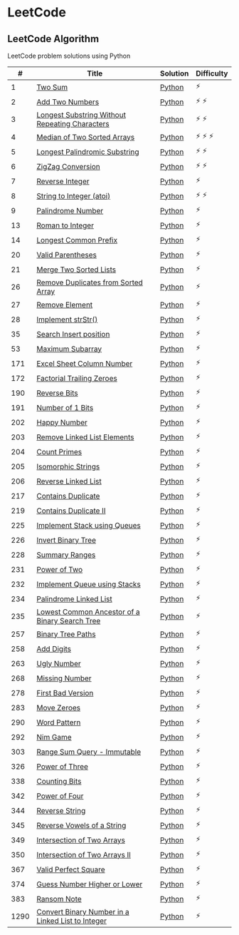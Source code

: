 # LeetCode

## LeetCode Algorithm

LeetCode problem solutions using Python

| #    | Title                                                                                                                                 | Solution                                                                  | Difficulty        |
|------|---------------------------------------------------------------------------------------------------------------------------------------|---------------------------------------------------------------------------|-------------------|
| 1    | [Two Sum](https://leetcode.com/problems/two-sum/)                                                                                     | [Python](./Algorithms/two_sum.py)                                         | :zap:             |
| 2    | [Add Two Numbers](https://leetcode.com/problems/add-two-numbers/)                                                                     | [Python](./Algorithms/add_two_numbers.py)                                 | :zap: :zap:       |
| 3    | [Longest Substring Without Repeating Characters](https://leetcode.com/problems/longest-substring-without-repeating-characters/)       | [Python](./Algorithms/longest_substring_without_repeating_char.py)        | :zap: :zap:       |
| 4    | [Median of Two Sorted Arrays](https://leetcode.com/problems/median-of-two-sorted-arrays/)                                             | [Python](./Algorithms/median_of_two_array.py)                             | :zap: :zap: :zap: |
| 5    | [Longest Palindromic Substring](https://leetcode.com/problems/longest-palindromic-substring/)                                         | [Python](./Algorithms/longest_palindrome_substring.py)                    | :zap: :zap:       |
| 6    | [ZigZag Conversion](https://leetcode.com/problems/zigzag-conversion/)                                                                 | [Python](./Algorithms/zigzag_conversion.py)                               | :zap: :zap:       |
| 7    | [Reverse Integer](https://leetcode.com/problems/reverse-integer/)                                                                     | [Python](./Algorithms/reverse_integer.py)                                 | :zap:             |
| 8    | [String to Integer (atoi)](https://leetcode.com/problems/string-to-integer-atoi/)                                                     | [Python](./Algorithms/string_to_integer.py)                               | :zap: :zap:       |
| 9    | [Palindrome Number](https://leetcode.com/problems/palindrome-number/)                                                                 | [Python](./Algorithms/palindrome_number.py)                               | :zap:             |
| 13   | [Roman to Integer](https://leetcode.com/problems/roman-to-integer/)                                                                   | [Python](./Algorithms/roman_to_integer.py)                                | :zap:             |
| 14   | [Longest Common Prefix](https://leetcode.com/problems/longest-common-prefix/)                                                         | [Python](./Algorithms/longest_common_prefix.py)                           | :zap:             |
| 20   | [Valid Parentheses](https://leetcode.com/problems/valid-parentheses/)                                                                 | [Python](./Algorithms/valid_parentheses.py)                               | :zap:             |
| 21   | [Merge Two Sorted Lists](https://leetcode.com/problems/merge-two-sorted-lists/)                                                       | [Python](./Algorithms/merge_sorted_linked_list.py)                        | :zap:             |
| 26   | [Remove Duplicates from Sorted Array](https://leetcode.com/problems/remove-duplicates-from-sorted-array/)                             | [Python](./Algorithms/remove_duplicate_from_sorted_array.py)              | :zap:             |
| 27   | [Remove Element](https://leetcode.com/problems/remove-element/)                                                                       | [Python](./Algorithms/remove_element.py)                                  | :zap:             |
| 28   | [Implement strStr()](https://leetcode.com/problems/implement-strstr)                                                                  | [Python](./Algorithms/implement_str_.py)                                  | :zap:             |
| 35   | [Search Insert position](https://leetcode.com/problems/search-insert-position/)                                                       | [Python](./Algorithms/search_insert_position.py)                          | :zap:             |
| 53   | [Maximum Subarray](https://leetcode.com/problems/maximum-subarray/)                                                                   | [Python](./Algorithms/maximum_subarray.py)                                | :zap:             |
| 171  | [Excel Sheet Column Number](https://leetcode.com/problems/excel-sheet-column-number/)                                                 | [Python](./Algorithms//excel_sheet_column_number.py)                      | :zap:             |
| 172  | [Factorial Trailing Zeroes](https://leetcode.com/problems/factorial-trailing-zeroes/)                                                 | [Python](./Algorithms//factorial_trailing_zeroes.py)                      | :zap:             |
| 190  | [Reverse Bits](https://leetcode.com/problems/reverse-bits/)                                                                           | [Python](./Algorithms//reverse_bits.py)                                   | :zap:             |
| 191  | [Number of 1 Bits](https://leetcode.com/problems/number-of-1-bits/)                                                                   | [Python](./Algorithms//number_of_1_bits.py)                               | :zap:             |
| 202  | [Happy Number](https://leetcode.com/problems/happy-number/)                                                                           | [Python](./Algorithms//happy_number.py)                                   | :zap:             |
| 203  | [Remove Linked List Elements](https://leetcode.com/problems/remove-linked-list-elements/)                                             | [Python](./Algorithms//remove_linked_list_elements.py)                    | :zap:             |
| 204  | [Count Primes](https://leetcode.com/problems/count-primes/)                                                                           | [Python](./Algorithms//count_primes.py)                                   | :zap:             |
| 205  | [Isomorphic Strings](https://leetcode.com/problems/isomorphic-strings/)                                                               | [Python](./Algorithms//isomorphic_strings.py)                             | :zap:             |
| 206  | [Reverse Linked List](https://leetcode.com/problems/reverse-linked-list/)                                                             | [Python](./Algorithms//reverse_linked_list.py)                            | :zap:             |
| 217  | [Contains Duplicate](https://leetcode.com/problems/contains-duplicate/)                                                               | [Python](./Algorithms//contains_duplicate.py)                             | :zap:             |
| 219  | [Contains Duplicate II](https://leetcode.com/problems/contains-duplicate-ii/)                                                         | [Python](./Algorithms//contains_duplicate_ii.py)                          | :zap:             |
| 225  | [Implement Stack using Queues](https://leetcode.com/problems/implement-stack-using-queues/)                                           | [Python](./Algorithms//implement_stack_using_queues.py)                   | :zap:             |
| 226  | [Invert Binary Tree](https://leetcode.com/problems/invert-binary-tree/)                                                               | [Python](./Algorithms//invert_binary_tree.py)                             | :zap:             |
| 228  | [Summary Ranges](https://leetcode.com/problems/summary-ranges/)                                                                       | [Python](./Algorithms//summary_ranges.py)                                 | :zap:             |
| 231  | [Power of Two](https://leetcode.com/problems/power-of-two/)                                                                           | [Python](./Algorithms//power_of_two.py)                                   | :zap:             |
| 232  | [Implement Queue using Stacks](https://leetcode.com/problems/implement-queue-using-stacks/)                                           | [Python](./Algorithms//implement_queue_using_stacks.py)                   | :zap:             |
| 234  | [Palindrome Linked List](https://leetcode.com/problems/palindrome-linked-list/)                                                       | [Python](./Algorithms//palindrome_linked_list.py)                         | :zap:             |
| 235  | [Lowest Common Ancestor of a Binary Search Tree](https://leetcode.com/problems/lowest-common-ancestor-of-a-binary-search-tree/)       | [Python](./Algorithms//lowest_common_ancestor_of_a_binary_search_tree.py) | :zap:             |
| 257  | [Binary Tree Paths](https://leetcode.com/problems/binary-tree-paths/)                                                                 | [Python](./Algorithms//binary_tree_paths.py)                              | :zap:             |
| 258  | [Add Digits](https://leetcode.com/problems/add-digits/)                                                                               | [Python](./Algorithms//add_digits.py)                                     | :zap:             |
| 263  | [Ugly Number](https://leetcode.com/problems/ugly-number/)                                                                             | [Python](./Algorithms//ugly_number.py)                                    | :zap:             |
| 268  | [Missing Number](https://leetcode.com/problems/missing-number/)                                                                       | [Python](./Algorithms//missing_number.py)                                 | :zap:             |
| 278  | [First Bad Version](https://leetcode.com/problems/first-bad-version/)                                                                 | [Python](./Algorithms//first_bad_version.py)                              | :zap:             |
| 283  | [Move Zeroes](https://leetcode.com/problems/move-zeroes/)                                                                             | [Python](./Algorithms//move_zeroes.py)                                    | :zap:             |
| 290  | [Word Pattern](https://leetcode.com/problems/word-pattern/)                                                                           | [Python](./Algorithms//word_pattern.py)                                   | :zap:             |
| 292  | [Nim Game](https://leetcode.com/problems/nim-game/)                                                                                   | [Python](./Algorithms//nim_game.py)                                       | :zap:             |
| 303  | [Range Sum Query - Immutable](https://leetcode.com/problems/range-sum-query-immutable/)                                               | [Python](./Algorithms//range_sum_query_-_immutable.py)                    | :zap:             |
| 326  | [Power of Three](https://leetcode.com/problems/power-of-three/)                                                                       | [Python](./Algorithms//power_of_three.py)                                 | :zap:             |
| 338  | [Counting Bits](https://leetcode.com/problems/counting-bits/)                                                                         | [Python](./Algorithms//counting_bits.py)                                  | :zap:             |
| 342  | [Power of Four](https://leetcode.com/problems/power-of-four/)                                                                         | [Python](./Algorithms//power_of_four.py)                                  | :zap:             |
| 344  | [Reverse String](https://leetcode.com/problems/reverse-string/)                                                                       | [Python](./Algorithms//reverse_string.py)                                 | :zap:             |
| 345  | [Reverse Vowels of a String](https://leetcode.com/problems/reverse-vowels-of-a-string/)                                               | [Python](./Algorithms//reverse_vowels_of_a_string.py)                     | :zap:             |
| 349  | [Intersection of Two Arrays](https://leetcode.com/problems/intersection-of-two-arrays/)                                               | [Python](./Algorithms//intersection_of_two_arrays.py)                     | :zap:             |
| 350  | [Intersection of Two Arrays II](https://leetcode.com/problems/intersection-of-two-arrays-ii/)                                         | [Python](./Algorithms//intersection_of_two_arrays_ii.py)                  | :zap:             |
| 367  | [Valid Perfect Square](https://leetcode.com/problems/valid-perfect-square/)                                                           | [Python](./Algorithms//valid_perfect_square.py)                           | :zap:             |
| 374  | [Guess Number Higher or Lower](https://leetcode.com/problems/guess-number-higher-or-lower/)                                           | [Python](./Algorithms//guess_number_higher_or_lower.py)                   | :zap:             |
| 383  | [Ransom Note](https://leetcode.com/problems/ransom-note/)                                                                             | [Python](./Algorithms//ransom_note.py)                                    | :zap:             |
| 1290 | [Convert Binary Number in a Linked List to Integer](https://leetcode.com/problems/convert-binary-number-in-a-linked-list-to-integer/) | [Python](./Algorithms/binary_linked_list_to_integer.py)                   | :zap:             |
